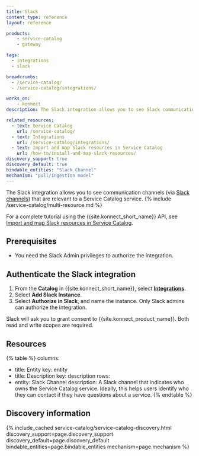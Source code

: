 ```yaml
---
title: Slack
content_type: reference
layout: reference

products:
    - service-catalog
    - gateway

tags:
  - integrations
  - slack

breadcrumbs:
  - /service-catalog/
  - /service-catalog/integrations/

works_on:
    - konnect
description: The Slack integration allows you to see Slack communication channels that are relevant to a Service Catalog service.

related_resources:
  - text: Service Catalog
    url: /service-catalog/
  - text: Integrations
    url: /service-catalog/integrations/
  - text: Import and map Slack resources in Service Catalog
    url: /how-to/install-and-map-slack-resources/
discovery_support: true
discovery_default: true
bindable_entities: "Slack Channel"
mechanism: "pull/ingestion model"
---
```



The Slack integration allows you to see communication channels (via [Slack channels](https://slack.com/help/articles/360017938993-What-is-a-channel)) that are relevant to a Service Catalog service.
{% include /service-catalog/multi-resource.md %}

For a complete tutorial using the {{site.konnect_short_name}} API, see [Import and map Slack resources in Service Catalog](/how-to/install-and-map-slack-resources/).

## Prerequisites

* You need the Slack Admin privileges to authorize the integration.

## Authenticate the Slack integration

1. From the **Catalog** in {{site.konnect_short_name}}, select **[Integrations](https://cloud.konghq.com/us/service-catalog/integrations)**.
2. Select **Add Slack Instance**.
3. Select **Authorize in Slack**, and name the instance.
   Only Slack admins can authorize the integration.

Slack will ask you to grant consent to {{site.konnect_product_name}}. Both read and write scopes are required.

## Resources

<!--vale off-->
{% table %}
columns:
  - title: Entity
    key: entity
  - title: Description
    key: description
rows:
  - entity: Slack Channel 
    description: 
       A Slack channel that indicates who owns the Service Catalog service. Ideally, this helps users identify who they can contact if they have questions about a service.
{% endtable %}
<!--vale on-->

## Discovery information

<!-- vale off-->

{% include_cached service-catalog/service-catalog-discovery.html 
   discovery_support=page.discovery_support
   discovery_default=page.discovery_default
   bindable_entities=page.bindable_entities
   mechanism=page.mechanism %}

<!-- vale on-->
